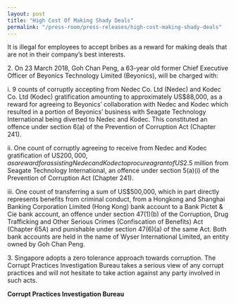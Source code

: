 ```yaml
---
layout: post
title: "High Cost Of Making Shady Deals"
permalink: "/press-room/press-releases/high-cost-making-shady-deals"
---
```

It is illegal for employees to accept bribes as a reward for making deals that are not in their company’s best interests.  

2\.          On 23 March 2018, Goh Chan Peng, a 63-year old former Chief Executive Officer of Beyonics Technology Limited (Beyonics), will be charged with:

i. 9 counts of corruptly accepting from Nedec Co. Ltd (Nedec) and Kodec Co. Ltd (Kodec) gratification amounting to approximately US$88,000, as a reward for agreeing to Beyonics’ collaboration with Nedec and Kodec which resulted in a portion of Beyonics’ business with Seagate Technology International being diverted to Nedec and Kodec. This constituted an offence under section 6(a) of the Prevention of Corruption Act (Chapter 241).
 
ii. One count of corruptly agreeing to receive from Nedec and Kodec gratification of US$200,000, as a reward for assisting Nedec and Kodec to procure a grant of US$2.5 million from Seagate Technology International, an offence under section 5(a)(i) of the Prevention of Corruption Act (Chapter 241).
 
iii. One count of transferring a sum of US$500,000, which in part directly represents benefits from criminal conduct, from a Hongkong and Shanghai Banking Corporation Limited (Hong Kong) bank account to a Bank Pictet & Cie bank account, an offence under section 47(1)(b) of the Corruption, Drug Trafficking and Other Serious Crimes (Confiscation of Benefits) Act (Chapter 65A) and punishable under section 47(6)(a) of the same Act. Both bank accounts are held in the name of Wyser International Limited, an entity owned by Goh Chan Peng.

3\.          Singapore adopts a zero tolerance approach towards corruption. The Corrupt Practices Investigation Bureau takes a serious view of any corrupt practices and will not hesitate to take action against any party involved in such acts.

**Corrupt Practices Investigation Bureau**
